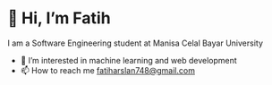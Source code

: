 # 👋 Hi, I’m Fatih
I am a Software Engineering student at Manisa Celal Bayar University
- 👀 I’m interested in machine learning and web development
- 📫 How to reach me fatiharslan748@gmail.com

<!---
fatih-arslan/fatih-arslan is a ✨ special ✨ repository because its `README.md` (this file) appears on your GitHub profile.
You can click the Preview link to take a look at your changes.
--->
